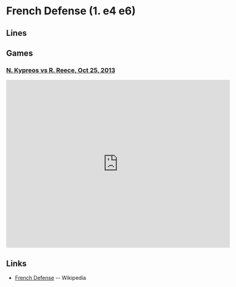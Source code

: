 French Defense (1. e4 e6)
================================================================================

Lines
--------------------------------------------------------------------------------


Games
--------------------------------------------------------------------------------

### [N. Kypreos vs R. Reece, Oct 25, 2013](http://www.chess.com/echess/game?id=77965880)

<iframe border="0" frameborder="0" allowtransparency="true" width="600" height="450" src="http://www.chess.com/emboard?id=2749414"></iframe>


Links
--------------------------------------------------------------------------------

-    [French Defense](https://en.wikipedia.org/wiki/French_Defence) -- Wikipedia


